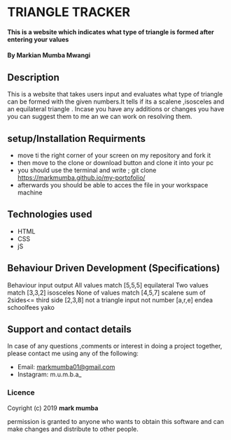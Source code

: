 # TRIANGLE TRACKER
#### This is a website which indicates what type of triangle is formed after entering your values
#### By **Markian Mumba Mwangi**
## Description
This is a website that takes users input and evaluates what type of triangle can be formed with the given numbers.It tells if its a
scalene ,isosceles and an equilateral triangle . Incase you have any additions or changes you have you can suggest them to me an we can work
on resolving them.
## setup/Installation Requirments
* move ti the right corner of your screen on my repository and fork it
* then move to the clone or download button and clone it into your pc
* you should use the terminal and write ; git clone https://markmumba.github.io/my-portofolio/
* afterwards you should be able to acces the file in your workspace machine
## Technologies used 
* HTML
* CSS
* jS
## Behaviour Driven Development (Specifications) 
Behaviour                   input              output
All values match           [5,5,5]            equilateral
Two values match           [3,3,2]            isosceles
None of values match       [4,5,7]            scalene
sum of 2sides<= third side [2,3,8]            not a triangle
input not number           [a,r,e]            endea schoolfees yako
## Support and contact details
In case of any questions ,comments or interest in doing a project together, please contact me using any of
 the following:
 * Email: markmumba01@gmail.com
 * Instagram: m.u.m.b.a_


 ### Licence
 Coyright (c) 2019 **mark mumba**


 

  permission is granted to anyone who wants to obtain this software and can make changes and distribute to other people.